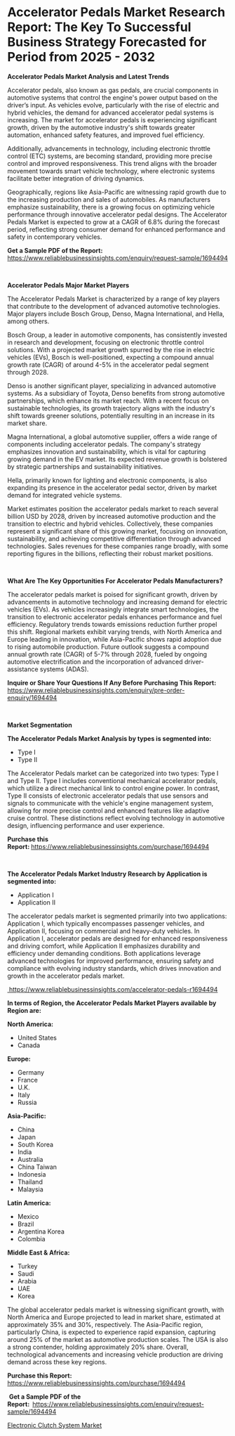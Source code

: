 <p><h1>Accelerator Pedals Market Research Report: The Key To Successful Business Strategy Forecasted for Period from 2025 - 2032</h1></p><p><strong>Accelerator Pedals Market Analysis and Latest Trends</strong></p>
<p><p>Accelerator pedals, also known as gas pedals, are crucial components in automotive systems that control the engine's power output based on the driver’s input. As vehicles evolve, particularly with the rise of electric and hybrid vehicles, the demand for advanced accelerator pedal systems is increasing. The market for accelerator pedals is experiencing significant growth, driven by the automotive industry's shift towards greater automation, enhanced safety features, and improved fuel efficiency. </p><p>Additionally, advancements in technology, including electronic throttle control (ETC) systems, are becoming standard, providing more precise control and improved responsiveness. This trend aligns with the broader movement towards smart vehicle technology, where electronic systems facilitate better integration of driving dynamics. </p><p>Geographically, regions like Asia-Pacific are witnessing rapid growth due to the increasing production and sales of automobiles. As manufacturers emphasize sustainability, there is a growing focus on optimizing vehicle performance through innovative accelerator pedal designs. The Accelerator Pedals Market is expected to grow at a CAGR of 6.8% during the forecast period, reflecting strong consumer demand for enhanced performance and safety in contemporary vehicles.</p></p>
<p><strong>Get a Sample PDF of the Report:&nbsp;</strong> <a href="https://www.reliablebusinessinsights.com/enquiry/request-sample/1694494?utm_campaign=2760&utm_medium=2&utm_source=Github&utm_content=ia&utm_term=24032025&utm_id=accelerator-pedals">https://www.reliablebusinessinsights.com/enquiry/request-sample/1694494</a></p>
<p>&nbsp;</p>
<p><strong>Accelerator Pedals Major Market Players</strong></p>
<p><p>The Accelerator Pedals Market is characterized by a range of key players that contribute to the development of advanced automotive technologies. Major players include Bosch Group, Denso, Magna International, and Hella, among others.</p><p>Bosch Group, a leader in automotive components, has consistently invested in research and development, focusing on electronic throttle control solutions. With a projected market growth spurred by the rise in electric vehicles (EVs), Bosch is well-positioned, expecting a compound annual growth rate (CAGR) of around 4-5% in the accelerator pedal segment through 2028.</p><p>Denso is another significant player, specializing in advanced automotive systems. As a subsidiary of Toyota, Denso benefits from strong automotive partnerships, which enhance its market reach. With a recent focus on sustainable technologies, its growth trajectory aligns with the industry's shift towards greener solutions, potentially resulting in an increase in its market share.</p><p>Magna International, a global automotive supplier, offers a wide range of components including accelerator pedals. The company's strategy emphasizes innovation and sustainability, which is vital for capturing growing demand in the EV market. Its expected revenue growth is bolstered by strategic partnerships and sustainability initiatives.</p><p>Hella, primarily known for lighting and electronic components, is also expanding its presence in the accelerator pedal sector, driven by market demand for integrated vehicle systems. </p><p>Market estimates position the accelerator pedals market to reach several billion USD by 2028, driven by increased automotive production and the transition to electric and hybrid vehicles. Collectively, these companies represent a significant share of this growing market, focusing on innovation, sustainability, and achieving competitive differentiation through advanced technologies. Sales revenues for these companies range broadly, with some reporting figures in the billions, reflecting their robust market positions.</p></p>
<p>&nbsp;</p>
<p><strong>What Are The Key Opportunities For Accelerator Pedals Manufacturers?</strong></p>
<p><p>The accelerator pedals market is poised for significant growth, driven by advancements in automotive technology and increasing demand for electric vehicles (EVs). As vehicles increasingly integrate smart technologies, the transition to electronic accelerator pedals enhances performance and fuel efficiency. Regulatory trends towards emissions reduction further propel this shift. Regional markets exhibit varying trends, with North America and Europe leading in innovation, while Asia-Pacific shows rapid adoption due to rising automobile production. Future outlook suggests a compound annual growth rate (CAGR) of 5-7% through 2028, fueled by ongoing automotive electrification and the incorporation of advanced driver-assistance systems (ADAS).</p></p>
<p><strong>Inquire or Share Your Questions If Any Before Purchasing This Report:</strong> <a href="https://www.reliablebusinessinsights.com/enquiry/pre-order-enquiry/1694494?utm_campaign=2760&utm_medium=2&utm_source=Github&utm_content=ia&utm_term=24032025&utm_id=accelerator-pedals">https://www.reliablebusinessinsights.com/enquiry/pre-order-enquiry/1694494</a></p>
<p>&nbsp;</p>
<p><strong>Market Segmentation</strong></p>
<p><strong>The Accelerator Pedals Market Analysis by types is segmented into:</strong></p>
<p><ul><li>Type I</li><li>Type II</li></ul></p>
<p><p>The Accelerator Pedals market can be categorized into two types: Type I and Type II. Type I includes conventional mechanical accelerator pedals, which utilize a direct mechanical link to control engine power. In contrast, Type II consists of electronic accelerator pedals that use sensors and signals to communicate with the vehicle's engine management system, allowing for more precise control and enhanced features like adaptive cruise control. These distinctions reflect evolving technology in automotive design, influencing performance and user experience.</p></p>
<p><strong>Purchase this Report:&nbsp;</strong><a href="https://www.reliablebusinessinsights.com/purchase/1694494?utm_campaign=2760&utm_medium=2&utm_source=Github&utm_content=ia&utm_term=24032025&utm_id=accelerator-pedals">https://www.reliablebusinessinsights.com/purchase/1694494</a></p>
<p>&nbsp;</p>
<p><strong>The Accelerator Pedals Market Industry Research by Application is segmented into:</strong></p>
<p><ul><li>Application I</li><li>Application II</li></ul></p>
<p><p>The accelerator pedals market is segmented primarily into two applications: Application I, which typically encompasses passenger vehicles, and Application II, focusing on commercial and heavy-duty vehicles. In Application I, accelerator pedals are designed for enhanced responsiveness and driving comfort, while Application II emphasizes durability and efficiency under demanding conditions. Both applications leverage advanced technologies for improved performance, ensuring safety and compliance with evolving industry standards, which drives innovation and growth in the accelerator pedals market.</p></p>
<p><a href="https://www.reliablebusinessinsights.com/accelerator-pedals-r1694494?utm_campaign=2760&utm_medium=2&utm_source=Github&utm_content=ia&utm_term=24032025&utm_id=accelerator-pedals">&nbsp;https://www.reliablebusinessinsights.com/accelerator-pedals-r1694494</a></p>
<p><strong>In terms of Region, the Accelerator Pedals Market Players available by Region are:</strong></p>
<p>
    <p> <strong> North America: </strong>
        <ul>
            <li>United States</li>
            <li>Canada</li>
        </ul>
        </p> 
    <p> <strong> Europe: </strong>
        <ul>
            <li>Germany</li>
            <li>France</li>
            <li>U.K.</li>
            <li>Italy</li>
            <li>Russia</li>
        </ul>
        </p> 
    <p> <strong> Asia-Pacific: </strong>
        <ul>
            <li>China</li>
            <li>Japan</li>
            <li>South Korea</li>
            <li>India</li>
            <li>Australia</li>
            <li>China Taiwan</li>
            <li>Indonesia</li>
            <li>Thailand</li>
            <li>Malaysia</li>
        </ul>
        </p> 
    <p> <strong> Latin America: </strong>
        <ul>
            <li>Mexico</li>
            <li>Brazil</li>
            <li>Argentina Korea</li>
            <li>Colombia</li>
        </ul>
        </p> 
    <p> <strong> Middle East & Africa: </strong>
        <ul>
            <li>Turkey</li>
            <li>Saudi</li>
            <li>Arabia</li>
            <li>UAE</li>
            <li>Korea</li>
        </ul>
    </p>
    </p>
<p><p>The global accelerator pedals market is witnessing significant growth, with North America and Europe projected to lead in market share, estimated at approximately 35% and 30%, respectively. The Asia-Pacific region, particularly China, is expected to experience rapid expansion, capturing around 25% of the market as automotive production scales. The USA is also a strong contender, holding approximately 20% share. Overall, technological advancements and increasing vehicle production are driving demand across these key regions.</p></p>
<p><strong>Purchase this Report: </strong><a href="https://www.reliablebusinessinsights.com/purchase/1694494?utm_campaign=2760&utm_medium=2&utm_source=Github&utm_content=ia&utm_term=24032025&utm_id=accelerator-pedals">https://www.reliablebusinessinsights.com/purchase/1694494</a></p>
<p>&nbsp;<strong>Get a Sample PDF of the Report:&nbsp;&nbsp;</strong><a href="https://www.reliablebusinessinsights.com/enquiry/request-sample/1694494?utm_campaign=2760&utm_medium=2&utm_source=Github&utm_content=ia&utm_term=24032025&utm_id=accelerator-pedals">https://www.reliablebusinessinsights.com/enquiry/request-sample/1694494</a></p>
<p><strong></strong></p>
<p><p><a href="https://github.com/lazregaartun/Market-Research-Report-List-1/blob/main/electronic-clutch-system-market.md?utm_campaign=2760&utm_medium=2&utm_source=Github&utm_content=ia&utm_term=24032025&utm_id=accelerator-pedals">Electronic Clutch System Market</a></p></p>